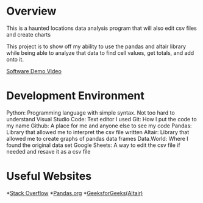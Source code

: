 # Overview

This is a haunted locations data analysis program that will also edit csv files and create charts 

This project is to show off my ability to use the pandas and altair library while being able to analyze that data to find cell values, get totals, and add onto it.


[Software Demo Video](https://share.descript.com/view/lWbSVSl4j3n)

# Development Environment

Python: Programming language with simple syntax. Not too hard to understand
Visual Studio Code: Text editor I used
Git: How I put the code to my name
Github: A place for me and anyone else to see my code
Pandas: Library that allowed me to interpret the csv file written
Altair: Library that allowed me to create graphs of pandas data frames
Data.World: Where I found the original data set
Google Sheets: A way to edit the csv file if needed and resave it as a csv file



# Useful Websites

*[Stack Overflow](https://stackoverflow.com/)
*[Pandas.org](https://pandas.pydata.org/pandas-docs/stable/user_guide/10min.html)
*[GeeksforGeeks(Altair)](https://www.geeksforgeeks.org/introduction-to-altair-in-python/) 


